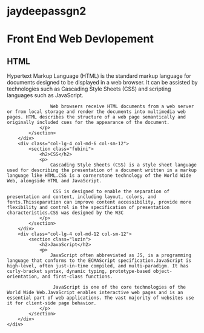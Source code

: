 # jaydeepassgn2
<!DOCTYPE html>
<html lang="en">

<head>
    <meta charset="utf-8">
    <meta name="viewport" content="width=device-width, initial-scale=1">
    <title>Assignment Module 2</title>
    <link rel="stylesheet" href="mod2.css">
</head>

<body>
    <h1>Front End Web Devlopement</h1>
    <div class="row">
        <div class="col-lg-4 col-md-6 col-sm-12">
            <section class="HTML">         
                <h2>HTML</h2>
                <p>
                    Hypertext Markup Language (HTML) is the standard markup language for documents designed to be displayed in a web browser. It can be assisted by technologies such as Cascading Style Sheets (CSS) and scripting languages such as JavaScript.

                    Web browsers receive HTML documents from a web server or from local storage and render the documents into multimedia web pages. HTML describes the structure of a web page semantically and originally included cues for the appearance of the document.
                </p>
            </section>
        </div>
        <div class="col-lg-4 col-md-6 col-sm-12">
            <section class="fubini">
                <h2>CSS</h2>
                <p>
                    Cascading Style Sheets (CSS) is a style sheet language used for describing the presentation of a document written in a markup language like HTML.CSS is a cornerstone technology of the World Wide Web, alongside HTML and JavaScript.

                     CSS is designed to enable the separation of presentation and content, including layout, colors, and fonts.Thisseparation can improve content accessibility, provide more flexibility and control in the specification of presentation characteristics.CSS was designed by the W3C
                </p>
            </section>
        </div>
        <div class="col-lg-4 col-md-12 col-sm-12">
            <section class="luzin">
                <h2>JavaScript</h2>
                <p>
                    JavaScript often abbreviated as JS, is a programming language that conforms to the ECMAScript specification.JavaScript is high-level, often just-in-time compiled, and multi-paradigm. It has curly-bracket syntax, dynamic typing, prototype-based object-orientation, and first-class functions.

                     JavaScript is one of the core technologies of the World Wide Web.JavaScript enables interactive web pages and is an essential part of web applications. The vast majority of websites use it for client-side page behavior.
                </p>
            </section>
        </div>
    </div>
</body>

</html>

